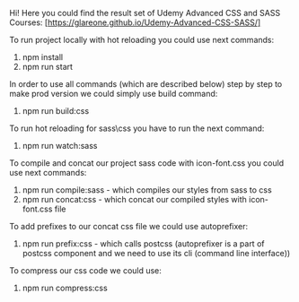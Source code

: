 Hi!
Here you could find the result set of Udemy Advanced CSS and SASS Courses:
[https://glareone.github.io/Udemy-Advanced-CSS-SASS/]

To run project locally with hot reloading you could use next commands:
1. npm install
2. npm run start

In order to use all commands (which are described below) step by step to make prod version
we could simply use build command:
1. npm run build:css

To run hot reloading for sass\css you have to run the next command:
1. npm run watch:sass

To compile and concat our project sass code with icon-font.css you could use next commands:
1. npm run compile:sass - which compiles our styles from sass to css
2. npm run concat:css - which concat our compiled styles with icon-font.css file

To add prefixes to our concat css file we could use autoprefixer:
1. npm run prefix:css - which calls postcss (autoprefixer is a part of postcss component and we need to use 
its cli (command line interface))

To compress our css code we could use:
1. npm run compress:css

